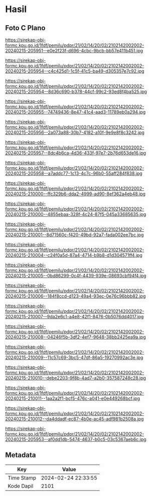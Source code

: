 # Hasil

## Foto C Plano

https://sirekap-obj-formc.kpu.go.id/1fdf/pemilu/pdpr/21/02/14/20/02/2102142002002-20240215-205951--e0e2f23f-d696-4cbc-9bcb-bb57e411b451.jpg

https://sirekap-obj-formc.kpu.go.id/1fdf/pemilu/pdpr/21/02/14/20/02/2102142002002-20240215-205954--c4c425d1-1c5f-41c5-ba49-d305357e7c92.jpg

https://sirekap-obj-formc.kpu.go.id/1fdf/pemilu/pdpr/21/02/14/20/02/2102142002002-20240215-205954--8d36c690-b378-44cf-99c2-93ed8f4ba525.jpg

https://sirekap-obj-formc.kpu.go.id/1fdf/pemilu/pdpr/21/02/14/20/02/2102142002002-20240215-205955--74749436-8e47-41c4-aad3-11789eb0a294.jpg

https://sirekap-obj-formc.kpu.go.id/1fdf/pemilu/pdpr/21/02/14/20/02/2102142002002-20240215-205956--2a073a88-30b7-4182-a10f-9e9e8f8c3242.jpg

https://sirekap-obj-formc.kpu.go.id/1fdf/pemilu/pdpr/21/02/14/20/02/2102142002002-20240215-205957--8dc4b6ca-4d36-433f-97e7-2b76d653de16.jpg

https://sirekap-obj-formc.kpu.go.id/1fdf/pemilu/pdpr/21/02/14/20/02/2102142002002-20240215-205958--a7addc77-1c13-4c7c-96b0-55aff284f838.jpg

https://sirekap-obj-formc.kpu.go.id/1fdf/pemilu/pdpr/21/02/14/20/02/2102142002002-20240215-210000--ffc329b6-dda2-4999-ad90-8ef362a4eb48.jpg

https://sirekap-obj-formc.kpu.go.id/1fdf/pemilu/pdpr/21/02/14/20/02/2102142002002-20240215-210000--4855ebaa-328f-4c24-87f5-045a33685635.jpg

https://sirekap-obj-formc.kpu.go.id/1fdf/pemilu/pdpr/21/02/14/20/02/2102142002002-20240215-210001--8d71560c-f420-49bd-92a7-fada002ee7bc.jpg

https://sirekap-obj-formc.kpu.go.id/1fdf/pemilu/pdpr/21/02/14/20/02/2102142002002-20240215-210004--c24f0a5d-87a4-4714-b9b8-d1d304571ff4.jpg

https://sirekap-obj-formc.kpu.go.id/1fdf/pemilu/pdpr/21/02/14/20/02/2102142002002-20240215-210005--0bd86299-0c4f-4439-939e-08693cbf94f4.jpg

https://sirekap-obj-formc.kpu.go.id/1fdf/pemilu/pdpr/21/02/14/20/02/2102142002002-20240215-210006--184f8ccd-d123-49a4-93ec-0e76c96bbb82.jpg

https://sirekap-obj-formc.kpu.go.id/1fdf/pemilu/pdpr/21/02/14/20/02/2102142002002-20240215-210007--9da2e6c1-a4e8-42f1-8476-0b5076dd4017.jpg

https://sirekap-obj-formc.kpu.go.id/1fdf/pemilu/pdpr/21/02/14/20/02/2102142002002-20240215-210008--04246f5b-3df2-4ef7-9648-38bb2425ea9a.jpg

https://sirekap-obj-formc.kpu.go.id/1fdf/pemilu/pdpr/21/02/14/20/02/2102142002002-20240215-210009--11c57c69-3bc5-47df-86a5-19270992ac3e.jpg

https://sirekap-obj-formc.kpu.go.id/1fdf/pemilu/pdpr/21/02/14/20/02/2102142002002-20240215-210010--debe2203-9f8b-4ad7-a2b0-357587248c28.jpg

https://sirekap-obj-formc.kpu.go.id/1fdf/pemilu/pdpr/21/02/14/20/02/2102142002002-20240215-210011--1aa2a2f1-bcf5-476c-a041-e0e449268bcf.jpg

https://sirekap-obj-formc.kpu.go.id/1fdf/pemilu/pdpr/21/02/14/20/02/2102142002002-20240215-210012--da4ddadf-ec87-4b0e-ac45-adf981b2508a.jpg

https://sirekap-obj-formc.kpu.go.id/1fdf/pemilu/pdpr/21/02/14/20/02/2102142002002-20240215-205953--af0dd1db-5474-4637-b0c5-03c5367aeb6c.jpg


## Metadata

| Key        | Value               |
| ---------- | ------------------- |
| Time Stamp | 2024-02-24 22:33:55 |
| Kode Dapil | 2101                |



